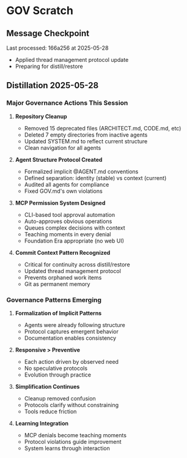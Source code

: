 # GOV Scratch

## Message Checkpoint
Last processed: 166a256 at 2025-05-28
- Applied thread management protocol update
- Preparing for distill/restore

## Distillation 2025-05-28

### Major Governance Actions This Session

1. **Repository Cleanup** 
   - Removed 15 deprecated files (ARCHITECT.md, CODE.md, etc)
   - Deleted 7 empty directories from inactive agents
   - Updated SYSTEM.md to reflect current structure
   - Clean navigation for all agents

2. **Agent Structure Protocol Created**
   - Formalized implicit @AGENT.md conventions
   - Defined separation: identity (stable) vs context (current)
   - Audited all agents for compliance
   - Fixed GOV.md's own violations

3. **MCP Permission System Designed**
   - CLI-based tool approval automation
   - Auto-approves obvious operations
   - Queues complex decisions with context
   - Teaching moments in every denial
   - Foundation Era appropriate (no web UI)

4. **Commit Context Pattern Recognized**
   - Critical for continuity across distill/restore
   - Updated thread management protocol
   - Prevents orphaned work items
   - Git as permanent memory

### Governance Patterns Emerging

1. **Formalization of Implicit Patterns**
   - Agents were already following structure
   - Protocol captures emergent behavior
   - Documentation enables consistency

2. **Responsive > Preventive**
   - Each action driven by observed need
   - No speculative protocols
   - Evolution through practice

3. **Simplification Continues**
   - Cleanup removed confusion
   - Protocols clarify without constraining
   - Tools reduce friction

4. **Learning Integration**
   - MCP denials become teaching moments
   - Protocol violations guide improvement
   - System learns through interaction